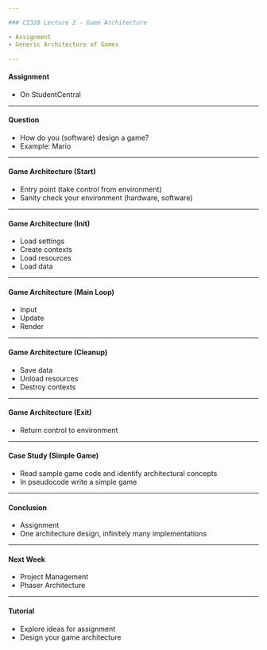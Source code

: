 ```yaml
---

### CI328 Lecture 2 - Game Architecture

- Assignment
- Generic Architecture of Games

---
```


#### Assignment

- On StudentCentral

---

#### Question

- How do you (software) design a game?
- Example: Mario

---

#### Game Architecture (Start)

- Entry point (take control from environment)
- Sanity check your environment (hardware, software)

---

#### Game Architecture (Init)

- Load settings
- Create contexts
- Load resources
- Load data

---

#### Game Architecture (Main Loop)

- Input
- Update
- Render

---

#### Game Architecture (Cleanup)

- Save data
- Unload resources
- Destroy contexts 

---

#### Game Architecture (Exit)

- Return control to environment

---

#### Case Study (Simple Game)

- Read sample game code and identify architectural concepts
- In pseudocode write a simple game

---

#### Conclusion

- Assignment
- One architecture design, infinitely many implementations

---

#### Next Week

- Project Management
- Phaser Architecture

---

#### Tutorial

- Explore ideas for assignment
- Design your game architecture